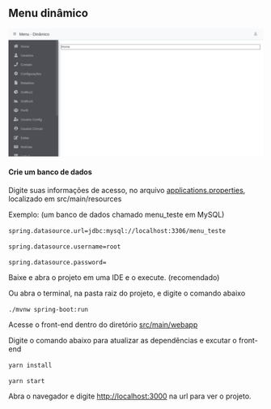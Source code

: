 ## Menu dinâmico

![screen](./img/screen.png)

#### Crie um banco de dados
Digite suas informações de acesso, no arquivo [applications.properties](https://github.com/TiagoC-Aguiar/menu-dinamico/blob/master/src/main/resources/application.properties), 
localizado em src/main/resources

Exemplo: (um banco de dados chamado menu_teste em MySQL)

`spring.datasource.url=jdbc:mysql://localhost:3306/menu_teste`

`spring.datasource.username=root`

`spring.datasource.password= `

Baixe e abra o projeto em uma IDE e o execute. (recomendado)

Ou abra o terminal, na pasta raiz do projeto, e digite o comando abaixo

`./mvnw spring-boot:run`

Acesse o front-end dentro do diretório [src/main/webapp](https://github.com/TiagoC-Aguiar/menu-dinamico/tree/master/src/main/webapp)

Digite o comando abaixo para atualizar as dependências e excutar o front-end

`yarn install`

`yarn start`

Abra o navegador e digite [http://localhost:3000](http://localhost:3000) na url para ver o projeto.
